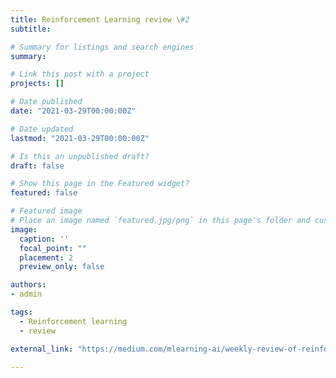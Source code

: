 ```yaml
---
title: Reinforcement Learning review \#2
subtitle: 

# Summary for listings and search engines
summary: 

# Link this post with a project
projects: []

# Date published
date: "2021-03-29T00:00:00Z"

# Date updated
lastmod: "2021-03-29T00:00:00Z"

# Is this an unpublished draft?
draft: false

# Show this page in the Featured widget?
featured: false

# Featured image
# Place an image named `featured.jpg/png` in this page's folder and customize its options here.
image:
  caption: ''
  focal_point: ""
  placement: 2
  preview_only: false

authors:
- admin

tags:
  - Reinforcement learning
  - review

external_link: "https://medium.com/mlearning-ai/weekly-review-of-reinforcement-learning-papers-2-649e96b00c66?source=friends_link&sk=6b89f7a8194780375e880891082cce51"

---
```











